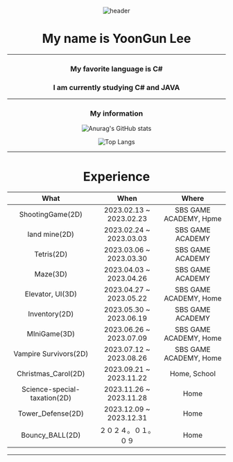 <div align="center">
  
![header](https://capsule-render.vercel.app/api?type=waving&color=auto&height=300&section=header&text=Welcome&fontSize=90)
   
# My name is YoonGun Lee
  ---------------------
 ### My favorite language is C#
 ### I am currently studying C# and JAVA
  ---------------------
 ### My information
  ![Anurag's GitHub stats](https://github-readme-stats.vercel.app/api?username=dbsrjs&show_icons=true&theme=dracula)
  
  ![Top Langs](https://github-readme-stats.vercel.app/api/top-langs/?username=dbsrjs&layout=compact)

  ---------------------
<h1> Experience </h1>

| What | When | Where |
|:--------:|:--------:|:--------:|
| ShootingGame(2D) | 2023.02.13 ~ 2023.02.23 | SBS GAME ACADEMY, Hpme |
| land mine(2D) | 2023.02.24 ~ 2023.03.03 | SBS GAME ACADEMY |  
| Tetris(2D) | 2023.03.06 ~ 2023.03.30 | SBS GAME ACADEMY |
| Maze(3D) | 2023.04.03 ~ 2023.04.26 | SBS GAME ACADEMY |
| Elevator, UI(3D) | 2023.04.27 ~ 2023.05.22 | SBS GAME ACADEMY, Home |
| Inventory(2D) | 2023.05.30 ~ 2023.06.19 | SBS GAME ACADEMY |  
| MIniGame(3D) | 2023.06.26 ~ 2023.07.09 | SBS GAME ACADEMY, Home | 
| Vampire Survivors(2D) | 2023.07.12 ~ 2023.08.26 | SBS GAME ACADEMY, Home | 
| Christmas_Carol(2D) | 2023.09.21 ~ 2023.11.22 | Home, School | 
| Science-special-taxation(2D) | 2023.11.26 ~ 2023.11.28 | Home | 
| Tower_Defense(2D) | 2023.12.09 ~ 2023.12.31 | Home | 
| Bouncy_BALL(2D) | ２０２４。０１。０９ | Home | 
 ---------------------
</div>
